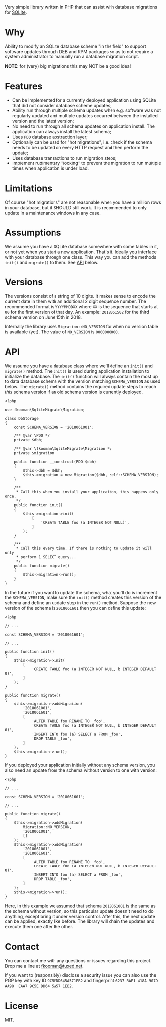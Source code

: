 Very simple library written in PHP that can assist with database migrations for 
[SQLite](https://www.sqlite.org/index.html).

# Why

Ability to modify an SQLite database scheme "in the field" to support software 
updates through DEB and RPM packages so as to not require a system 
administrator to manually run a database migration script.

**NOTE**: for (very) big migrations this may NOT be a good idea!

# Features

* Can be implemented for a currently deployed application using SQLite that
  did not consider database scheme updates;
* Ability run through multiple schema updates when e.g. software was not 
  regularly updated and multiple updates occurred between the installed version
  and the latest version;
* No need to run through all schema updates on application install. The 
  application can always install the latest schema;
* Uses `PDO` database abstraction layer;
* Optionally can be used for "hot migrations", i.e. check if the schema needs 
  to be updated on every HTTP request and then perform the update;
* Uses database transactions to run migration steps;
* Implement rudimentary "locking" to prevent the migration to run multiple 
  times when application is under load.

# Limitations

Of course "hot migrations" are not reasonable when you have a million rows in
your database, but it SHOULD still work. It is recommended to only update in
a maintenance windows in any case.

# Assumptions

We assume you have a SQLite database somewhere with some tables in it, or not 
yet when you start a new application. That's it. Ideally you interface with 
your database through one class. This way you can add the methods `init()` and 
`migrate()` to them. See [API](#api) below.

# Versions

The versions consist of a string of 10 digits. It makes sense to encode the 
current date in them with an additional 2 digit sequence number. The 
recommended format is `YYYYMMDDXX` where `XX` is the sequence that starts at 
`00` for the first version of that day. An example: `2018061502` for the 
third schema version on June 15th in 2018.

Internally the library uses `Migration::NO_VERSION` for when no version table is 
available (yet). The value of `NO_VERSION` is `0000000000`.

# API

We assume you have a database class where we'll define an `init()` and 
`migrate()` method. The `init()` is used during application installation to 
initialize the database. The `init()` function will always contain the most up 
to data database schema with the version matching `SCHEMA_VERSION` as used 
below. The `migrate()` method contains the required update steps to reach 
*this* schema version if an old schema version is currently deployed.

    <?php

    use fkooman\SqliteMigrate\Migration;

    class DbStorage
    {
        const SCHEMA_VERSION = '2018061001';

        /** @var \PDO */
        private $dbh;

        /** @var \fkooman\SqliteMigrate\Migration */
        private $migration;

        public function __construct(PDO $dbh)
        {
            $this->dbh = $dbh;
            $this->migration = new Migration($dbh, self::SCHEMA_VERSION);
        }

        /**
         * Call this when you install your application, this happens only once.
         */
        public function init()
        {
            $this->migration->init(
                [
                    'CREATE TABLE foo (a INTEGER NOT NULL)',
                ]
            );
        }

        /**
         * Call this every time. If there is nothing to update it will only
         * perform 1 SELECT query...
         */
        public function migrate()
        {
            $this->migration->run();
        }
    }

In the future if you want to update the schema, what you'll do is increment the 
`SCHEMA_VERSION`, make sure the `init()` method creates this version of the 
schema and define an update step in the `run()` method. Suppose the new 
version of the schema is `2018061601` then you can define this update:

    <?php 

    // ...

    const SCHEMA_VERSION = '2018061601';

    // ...

    public function init()
    {
        $this->migration->init(
            [
                'CREATE TABLE foo (a INTEGER NOT NULL, b INTEGER DEFAULT 0)',
            ]
        );
    }

    public function migrate()
    {
        $this->migration->addMigration(
            '2018061001',
            '2018061601',
            [
                'ALTER TABLE foo RENAME TO _foo',
                'CREATE TABLE foo (a INTEGER NOT NULL, b INTEGER DEFAULT 0)',
                'INSERT INTO foo (a) SELECT a FROM _foo',
                'DROP TABLE _foo',
            ]
        );
        $this->migration->run();
    }

If you deployed your application initially without any schema version, you 
also need an update from the schema without version to one with version:

    <?php

    // ...

    const SCHEMA_VERSION = '2018061601';

    // ...

    public function migrate()
    {
        $this->migration->addMigration(
            Migration::NO_VERSION,
            '2018061001',
            []
        );
        $this->migration->addMigration(
            '2018061001',
            '2018061601',
            [
                'ALTER TABLE foo RENAME TO _foo',
                'CREATE TABLE foo (a INTEGER NOT NULL, b INTEGER DEFAULT 0)',
                'INSERT INTO foo (a) SELECT a FROM _foo',
                'DROP TABLE _foo',
            ]
        );
        $this->migration->run();
    }

Here, in this example we assumed that schema `2018061001` is the same as the 
schema without version, so this particular update doesn't need to do anything, 
except bring it under version control. After this, the next update can be 
applied, exactly like before. The library will chain the updates and execute
them one after the other.

# Contact

You can contact me with any questions or issues regarding this project. Drop
me a line at [fkooman@tuxed.net](mailto:fkooman@tuxed.net).

If you want to (responsibly) disclose a security issue you can also use the
PGP key with key ID `9C5EDD645A571EB2` and fingerprint
`6237 BAF1 418A 907D AA98  EAA7 9C5E DD64 5A57 1EB2`.

# License

[MIT](LICENSE).
